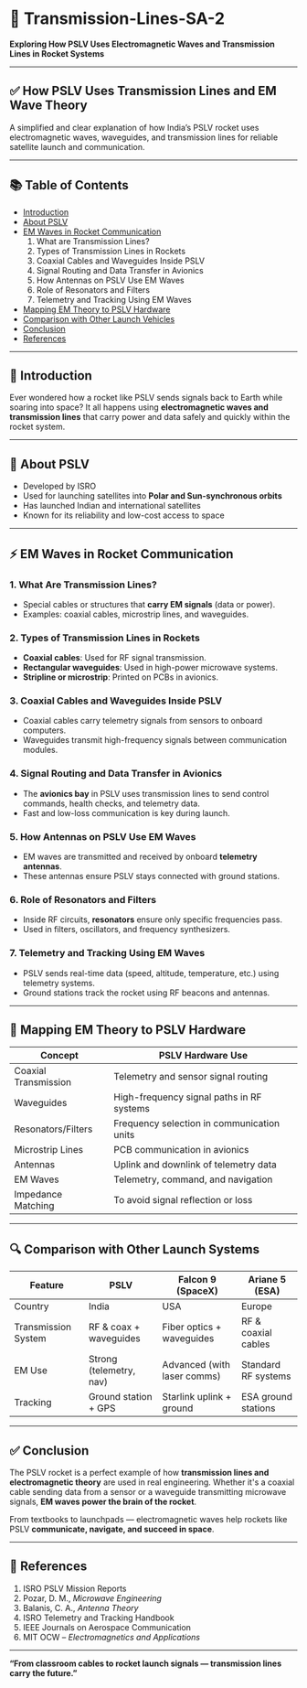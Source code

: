 # 🚀 Transmission-Lines-SA-2

**Exploring How PSLV Uses Electromagnetic Waves and Transmission Lines in Rocket Systems**

---

## ✅ How PSLV Uses Transmission Lines and EM Wave Theory

A simplified and clear explanation of how India’s PSLV rocket uses electromagnetic waves, waveguides, and transmission lines for reliable satellite launch and communication.

---

## 📚 Table of Contents

- [Introduction ](url) 
- [About PSLV  ](url)
- [EM Waves in Rocket Communication  ](url)
  1. What are Transmission Lines?  
  2. Types of Transmission Lines in Rockets  
  3. Coaxial Cables and Waveguides Inside PSLV  
  4. Signal Routing and Data Transfer in Avionics  
  5. How Antennas on PSLV Use EM Waves  
  6. Role of Resonators and Filters  
  7. Telemetry and Tracking Using EM Waves  
- [Mapping EM Theory to PSLV Hardware](url)  
- [Comparison with Other Launch Vehicles  ](url)
- [Conclusion](url)  
- [References  ](url)
---

## 🚀 Introduction

Ever wondered how a rocket like PSLV sends signals back to Earth while soaring into space? It all happens using **electromagnetic waves and transmission lines** that carry power and data safely and quickly within the rocket system.

---

## 📅 About PSLV

- Developed by ISRO  
- Used for launching satellites into **Polar and Sun-synchronous orbits**  
- Has launched Indian and international satellites  
- Known for its reliability and low-cost access to space  

---

## ⚡ EM Waves in Rocket Communication

### 1. What Are Transmission Lines?

- Special cables or structures that **carry EM signals** (data or power).  
- Examples: coaxial cables, microstrip lines, and waveguides.

### 2. Types of Transmission Lines in Rockets

- **Coaxial cables**: Used for RF signal transmission.  
- **Rectangular waveguides**: Used in high-power microwave systems.  
- **Stripline or microstrip**: Printed on PCBs in avionics.  

### 3. Coaxial Cables and Waveguides Inside PSLV

- Coaxial cables carry telemetry signals from sensors to onboard computers.  
- Waveguides transmit high-frequency signals between communication modules.  

### 4. Signal Routing and Data Transfer in Avionics

- The **avionics bay** in PSLV uses transmission lines to send control commands, health checks, and telemetry data.  
- Fast and low-loss communication is key during launch.

### 5. How Antennas on PSLV Use EM Waves

- EM waves are transmitted and received by onboard **telemetry antennas**.  
- These antennas ensure PSLV stays connected with ground stations.  

### 6. Role of Resonators and Filters

- Inside RF circuits, **resonators** ensure only specific frequencies pass.  
- Used in filters, oscillators, and frequency synthesizers.  

### 7. Telemetry and Tracking Using EM Waves

- PSLV sends real-time data (speed, altitude, temperature, etc.) using telemetry systems.  
- Ground stations track the rocket using RF beacons and antennas.

---

## 🧠 Mapping EM Theory to PSLV Hardware

| Concept              | PSLV Hardware Use                          |
|----------------------|--------------------------------------------|
| Coaxial Transmission | Telemetry and sensor signal routing        |
| Waveguides           | High-frequency signal paths in RF systems  |
| Resonators/Filters   | Frequency selection in communication units |
| Microstrip Lines     | PCB communication in avionics              |
| Antennas             | Uplink and downlink of telemetry data      |
| EM Waves             | Telemetry, command, and navigation         |
| Impedance Matching   | To avoid signal reflection or loss         |

---

## 🔍 Comparison with Other Launch Systems

| Feature              | PSLV                    | Falcon 9 (SpaceX)           | Ariane 5 (ESA)         |
|----------------------|-------------------------|------------------------------|------------------------|
| Country              | India                   | USA                          | Europe                 |
| Transmission System  | RF & coax + waveguides  | Fiber optics + waveguides    | RF & coaxial cables    |
| EM Use               | Strong (telemetry, nav) | Advanced (with laser comms)  | Standard RF systems    |
| Tracking             | Ground station + GPS    | Starlink uplink + ground     | ESA ground stations    |

---

## ✅ Conclusion

The PSLV rocket is a perfect example of how **transmission lines and electromagnetic theory** are used in real engineering. Whether it's a coaxial cable sending data from a sensor or a waveguide transmitting microwave signals, **EM waves power the brain of the rocket**.  

From textbooks to launchpads — electromagnetic waves help rockets like PSLV **communicate, navigate, and succeed in space**.

---

## 📖 References

1. ISRO PSLV Mission Reports  
2. Pozar, D. M., *Microwave Engineering*  
3. Balanis, C. A., *Antenna Theory*  
4. ISRO Telemetry and Tracking Handbook  
5. IEEE Journals on Aerospace Communication  
6. MIT OCW – *Electromagnetics and Applications*  

---

**“From classroom cables to rocket launch signals — transmission lines carry the future.”**



